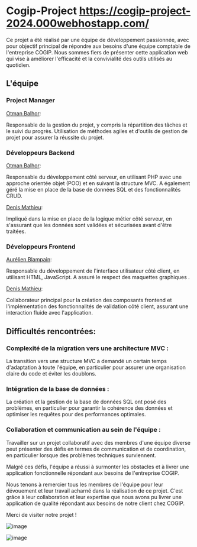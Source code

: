# Cogip-Project https://cogip-project-2024.000webhostapp.com/ 

Ce projet a été réalisé par une équipe de développement passionnée, avec pour objectif principal de répondre aux besoins d'une équipe comptable de l'entreprise COGIP. Nous sommes fiers de           présenter cette application web qui vise à améliorer l'efficacité et la convivialité des outils utilisés au quotidien.

## L'équipe

### Project Manager

  [Otman Balhor](https://github.com/otmanbalhor):
    
Responsable de la gestion du projet, y compris la répartition des tâches et le suivi du progrès. Utilisation de méthodes agiles et d'outils de gestion de projet pour assurer la réussite du             projet.

### Développeurs Backend

  [Otman Balhor](https://github.com/otmanbalhor): 
    
  Responsable du développement côté serveur, en utilisant PHP avec une approche orientée objet (POO) et en suivant la structure MVC. A également géré la mise en place de la base de données SQL        et des fonctionnalités CRUD.
    
  [Denis Mathieu](https://github.com/DenisMth):
    
  Impliqué dans la mise en place de la logique métier côté serveur, en s'assurant que les données sont validées et sécurisées avant d'être traitées.

### Développeurs Frontend

  [Aurélien Blampain](https://github.com/Aurelien229):
    
  Responsable du développement de l'interface utilisateur côté client, en utilisant HTML, JavaScript. A assuré le respect des maquettes graphiques .
    
  [Denis Mathieu](https://github.com/DenisMth):
    
  Collaborateur principal pour la création des composants frontend et l'implémentation des fonctionnalités de validation côté client, assurant une interaction fluide avec                              l'application.

## Difficultés rencontrées:

  ### Complexité de la migration vers une architecture MVC :
  La transition vers une structure MVC a demandé un certain temps d'adaptation à toute l'équipe, en particulier pour assurer une organisation claire du code et éviter les doublons.

  ### Intégration de la base de données : 
  La création et la gestion de la base de données SQL ont posé des problèmes, en particulier pour garantir la cohérence des données et optimiser les requêtes pour des performances optimales.

  ### Collaboration et communication au sein de l'équipe : 
  Travailler sur un projet collaboratif avec des membres d'une équipe diverse peut présenter des défis en termes de communication et de coordination, en particulier lorsque des problèmes              techniques surviennent.

  Malgré ces défis, l'équipe a réussi à surmonter les obstacles et à livrer une application fonctionnelle répondant aux besoins de l'entreprise COGIP.

   Nous tenons à remercier tous les membres de l'équipe pour leur dévouement et leur travail acharné dans la réalisation de ce projet. 
    C'est grâce à leur collaboration et leur expertise que nous avons pu livrer une application de qualité répondant aux besoins de notre client chez COGIP.

    
   Merci de visiter notre projet !

![image](https://github.com/otmanbalhor/Cogip-Project/assets/151639975/4ffb9998-18c9-4414-8a98-ad8a17e859d2)


![image](https://github.com/otmanbalhor/Cogip-Project/assets/151639975/069cc1c2-88d6-42e3-98e6-c4c4215aac85)

    
